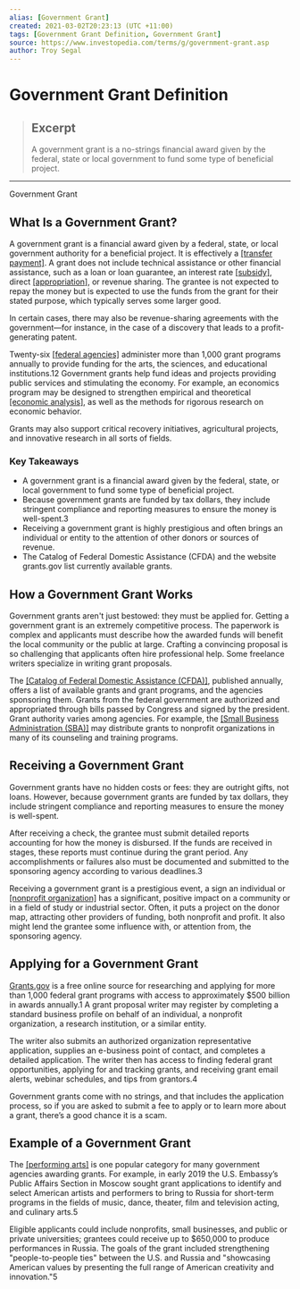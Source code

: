 ```yaml
---
alias: [Government Grant]
created: 2021-03-02T20:23:13 (UTC +11:00)
tags: [Government Grant Definition, Government Grant]
source: https://www.investopedia.com/terms/g/government-grant.asp
author: Troy Segal
---
```


# Government Grant Definition

> ## Excerpt
> A government grant is a no-strings financial award given by the federal, state or local government to fund some type of beneficial project.

---

Government Grant
## What Is a Government Grant?

A government grant is a financial award given by a federal, state, or local government authority for a beneficial project. It is effectively a [[transfer payment]](https://www.investopedia.com/terms/t/transferpayment.asp). A grant does not include technical assistance or other financial assistance, such as a loan or loan guarantee, an interest rate [[subsidy]](https://www.investopedia.com/terms/s/subsidy.asp), direct [[appropriation]](https://www.investopedia.com/terms/a/appropriation.asp), or revenue sharing. The grantee is not expected to repay the money but is expected to use the funds from the grant for their stated purpose, which typically serves some larger good.

In certain cases, there may also be revenue-sharing agreements with the government—for instance, in the case of a discovery that leads to a profit-generating patent.

Twenty-six [[federal agencies]](https://www.investopedia.com/terms/f/federal-agencies.asp) administer more than 1,000 grant programs annually to provide funding for the arts, the sciences, and educational institutions.12 Government grants help fund ideas and projects providing public services and stimulating the economy. For example, an economics program may be designed to strengthen empirical and theoretical [[economic analysis]](https://www.investopedia.com/terms/b/bea.asp), as well as the methods for rigorous research on economic behavior.

Grants may also support critical recovery initiatives, agricultural projects, and innovative research in all sorts of fields.

### Key Takeaways

-   A government grant is a financial award given by the federal, state, or local government to fund some type of beneficial project.
-   Because government grants are funded by tax dollars, they include stringent compliance and reporting measures to ensure the money is well-spent.3
-   Receiving a government grant is highly prestigious and often brings an individual or entity to the attention of other donors or sources of revenue.
-   The Catalog of Federal Domestic Assistance (CFDA) and the website grants.gov list currently available grants.

## How a Government Grant Works

Government grants aren't just bestowed: they must be applied for. Getting a government grant is an extremely competitive process. The paperwork is complex and applicants must describe how the awarded funds will benefit the local community or the public at large. Crafting a convincing proposal is so challenging that applicants often hire professional help. Some freelance writers specialize in writing grant proposals.

The [[Catalog of Federal Domestic Assistance (CFDA)]](https://www.investopedia.com/terms/c/catalog-of-federal-domestic-assistance-cfda.asp), published annually, offers a list of available grants and grant programs, and the agencies sponsoring them. Grants from the federal government are authorized and appropriated through bills passed by Congress and signed by the president. Grant authority varies among agencies. For example, the [[Small Business Administration (SBA)]](https://www.investopedia.com/terms/s/small-business-administration.asp) may distribute grants to nonprofit organizations in many of its counseling and training programs.

## Receiving a Government Grant

Government grants have no hidden costs or fees: they are outright gifts, not loans. However, because government grants are funded by tax dollars, they include stringent compliance and reporting measures to ensure the money is well-spent.

After receiving a check, the grantee must submit detailed reports accounting for how the money is disbursed. If the funds are received in stages, these reports must continue during the grant period. Any accomplishments or failures also must be documented and submitted to the sponsoring agency according to various deadlines.3

Receiving a government grant is a prestigious event, a sign an individual or [[nonprofit organization]](https://www.investopedia.com/terms/n/non-profitorganization.asp) has a significant, positive impact on a community or in a field of study or industrial sector. Often, it puts a project on the donor map, attracting other providers of funding, both nonprofit and profit. It also might lend the grantee some influence with, or attention from, the sponsoring agency.

## Applying for a Government Grant

[Grants.gov](https://www.grants.gov/web/grants) is a free online source for researching and applying for more than 1,000 federal grant programs with access to approximately $500 billion in awards annually.1 A grant proposal writer may register by completing a standard business profile on behalf of an individual, a nonprofit organization, a research institution, or a similar entity.

The writer also submits an authorized organization representative application, supplies an e-business point of contact, and completes a detailed application. The writer then has access to finding federal grant opportunities, applying for and tracking grants, and receiving grant email alerts, webinar schedules, and tips from grantors.4

Government grants come with no strings, and that includes the application process, so if you are asked to submit a fee to apply or to learn more about a grant, there’s a good chance it is a scam.

## Example of a Government Grant

The [[performing arts]](https://www.grants.gov/web/grants/search-grants.html?keywords=performing%20arts) is one popular category for many government agencies awarding grants. For example, in early 2019 the U.S. Embassy’s Public Affairs Section in Moscow sought grant applications to identify and select American artists and performers to bring to Russia for short-term programs in the fields of music, dance, theater, film and television acting, and culinary arts.5

Eligible applicants could include nonprofits, small businesses, and public or private universities; grantees could receive up to $650,000 to produce performances in Russia. The goals of the grant included strengthening "people-to-people ties" between the U.S. and Russia and "showcasing American values by presenting the full range of American creativity and innovation."5
